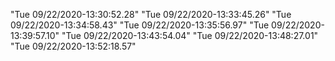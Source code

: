 "Tue 09/22/2020-13:30:52.28" 
"Tue 09/22/2020-13:33:45.26" 
"Tue 09/22/2020-13:34:58.43" 
"Tue 09/22/2020-13:35:56.97" 
"Tue 09/22/2020-13:39:57.10" 
"Tue 09/22/2020-13:43:54.04" 
"Tue 09/22/2020-13:48:27.01" 
"Tue 09/22/2020-13:52:18.57" 
